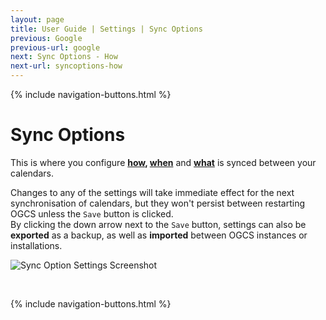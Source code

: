 ```yaml
---
layout: page
title: User Guide | Settings | Sync Options
previous: Google
previous-url: google
next: Sync Options - How
next-url: syncoptions-how
---
```

{% include navigation-buttons.html %}

# Sync Options

This is where you configure **[how](syncoptions-how), [when](syncoptions-when)** and **[what](syncoptions-what)** is synced between your calendars.

Changes to any of the settings will take immediate effect for the next synchronisation of calendars, but they won't persist between restarting OGCS unless the `Save` button is clicked.  
By clicking the down arrow next to the `Save` button, settings can also be **exported** as a backup, as well as **imported** between OGCS instances or installations.

![Sync Option Settings Screenshot](options.png)

<p>&nbsp;</p>
{% include navigation-buttons.html %}
<p>&nbsp;</p>
